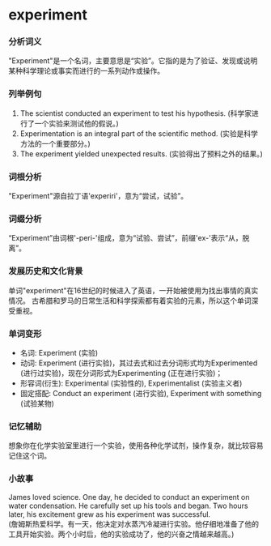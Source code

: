 # experiment

### 分析词义

  

"Experiment"是一个名词，主要意思是“实验”。它指的是为了验证、发现或说明某种科学理论或事实而进行的一系列动作或操作。

  

### 列举例句

  

1.  The scientist conducted an experiment to test his hypothesis. (科学家进行了一个实验来测试他的假说。)
2.  Experimentation is an integral part of the scientific method. (实验是科学方法的一个重要部分。)
3.  The experiment yielded unexpected results. (实验得出了预料之外的结果。)

  

### 词根分析

  

"Experiment"源自拉丁语'experiri'，意为“尝试，试验”。

  

### 词缀分析

  

“Experiment”由词根'-peri-'组成，意为“试验、尝试”，前缀'ex-'表示“从，脱离”。

  

### 发展历史和文化背景

  

单词"experiment"在16世纪的时候进入了英语，一开始被使用为找出事情的真实情况。 古希腊和罗马的日常生活和科学探索都有着实验的元素，所以这个单词深受重视。

  

### 单词变形

  

*   名词: Experiment (实验)
*   动词: Experiment (进行实验)，其过去式和过去分词形式均为Experimented (进行过实验)，现在分词形式为Experimenting (正在进行实验)；
*   形容词(衍生): Experimental (实验性的), Experimentalist (实验主义者)
*   固定搭配: Conduct an experiment (进行实验), Experiment with something (试验某物)

  

### 记忆辅助

  

想象你在化学实验室里进行一个实验，使用各种化学试剂，操作复杂，就比较容易记住这个词。

  

### 小故事

  

James loved science. One day, he decided to conduct an experiment on water condensation. He carefully set up his tools and began. Two hours later, his excitement grew as his experiment was successful.  
(詹姆斯热爱科学。有一天，他决定对水蒸汽冷凝进行实验。他仔细地准备了他的工具开始实验。两个小时后，他的实验成功了，他的兴奋之情越来越高。)

